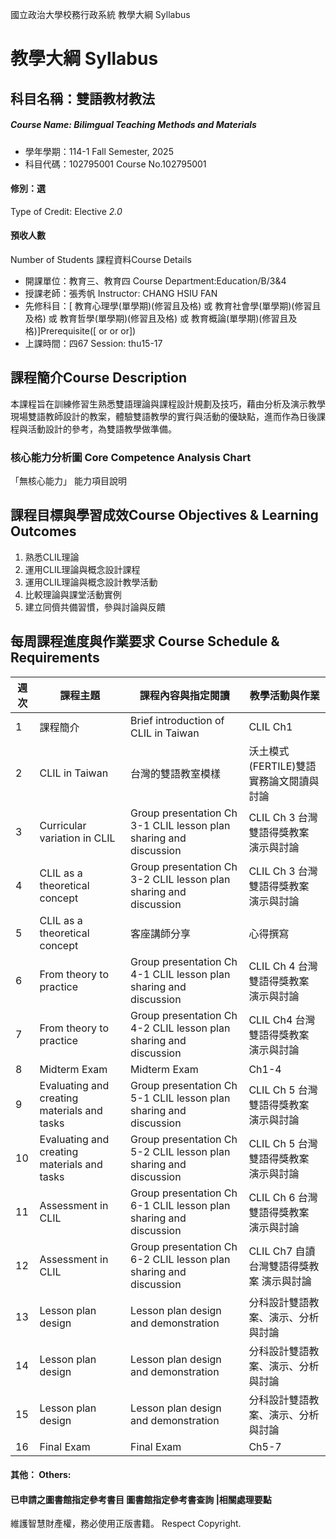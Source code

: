 國立政治大學校務行政系統 教學大綱 Syllabus
# 教學大綱 Syllabus
##  科目名稱：雙語教材教法
#####  Course Name: Bilimgual Teaching Methods and Materials
  * 學年學期：114-1 Fall Semester, 2025 
  * 科目代碼：102795001 Course No.102795001
#### 修別：選
Type of Credit: Elective 
_2.0_
#### 預收人數
Number of Students
課程資料Course Details
  * 開課單位：教育三、教育四 Course Department:Education/B/3&4 
  * 授課老師：張秀帆 Instructor: CHANG HSIU FAN 
  * 先修科目：[ 教育心理學(單學期)(修習且及格) 或 教育社會學(單學期)(修習且及格) 或 教育哲學(單學期)(修習且及格) 或 教育概論(單學期)(修習且及格)]Prerequisite([ or or or])
  * 上課時間：四67 Session: thu15-17
##  課程簡介Course Description
本課程旨在訓練修習生熟悉雙語理論與課程設計規劃及技巧，藉由分析及演示教學現場雙語教師設計的教案，體驗雙語教學的實行與活動的優缺點，進而作為日後課程與活動設計的參考，為雙語教學做準備。
###  核心能力分析圖 Core Competence Analysis Chart
「無核心能力」 
能力項目說明
##  課程目標與學習成效Course Objectives & Learning Outcomes 
1. 熟悉CLIL理論
2. 運用CLIL理論與概念設計課程
3. 運用CLIL理論與概念設計教學活動
4. 比較理論與課堂活動實例
5. 建立同儕共備習慣，參與討論與反饋
##  每周課程進度與作業要求 Course Schedule & Requirements
週次 |  課程主題 |  課程內容與指定閱讀 |  教學活動與作業  
---|---|---|---  
1 |  課程簡介 |  Brief introduction of CLIL in Taiwan |  CLIL Ch1  
2 |  CLIL in Taiwan |  台灣的雙語教室模樣 |  沃土模式(FERTILE)雙語實務論文閱讀與討論  
3 |  Curricular variation in CLIL |  Group presentation Ch 3-1 CLIL lesson plan sharing and discussion |  CLIL Ch 3 台灣雙語得獎教案 演示與討論  
4 |  CLIL as a theoretical concept |  Group presentation Ch 3-2 CLIL lesson plan sharing and discussion |  CLIL Ch 3 台灣雙語得獎教案 演示與討論  
5 |  CLIL as a theoretical concept |  客座講師分享 |  心得撰寫  
6 |  From theory to practice |  Group presentation Ch 4-1 CLIL lesson plan sharing and discussion |  CLIL Ch 4 台灣雙語得獎教案 演示與討論  
7 |  From theory to practice |  Group presentation Ch 4-2 CLIL lesson plan sharing and discussion |  CLIL Ch4 台灣雙語得獎教案 演示與討論  
8 |  Midterm Exam |  Midterm Exam |  Ch1-4  
9 |  Evaluating and creating materials and tasks |  Group presentation Ch 5-1 CLIL lesson plan sharing and discussion |  CLIL Ch 5 台灣雙語得獎教案 演示與討論  
10 |  Evaluating and creating materials and tasks |  Group presentation Ch 5-2 CLIL lesson plan sharing and discussion |  CLIL Ch 5 台灣雙語得獎教案 演示與討論  
11 |  Assessment in CLIL |  Group presentation Ch 6-1 CLIL lesson plan sharing and discussion |  CLIL Ch 6 台灣雙語得獎教案 演示與討論  
12 |  Assessment in CLIL |  Group presentation Ch 6-2 CLIL lesson plan sharing and discussion |  CLIL Ch7 自讀 台灣雙語得獎教案 演示與討論  
13 |  Lesson plan design |  Lesson plan design and demonstration |  分科設計雙語教案、演示、分析與討論  
14 |  Lesson plan design |  Lesson plan design and demonstration |  分科設計雙語教案、演示、分析與討論  
15 |  Lesson plan design |  Lesson plan design and demonstration |  分科設計雙語教案、演示、分析與討論  
16 |  Final Exam |  Final Exam |  Ch5-7  
####  其他： Others:
####  已申請之圖書館指定參考書目  圖書館指定參考書查詢 |相關處理要點
維護智慧財產權，務必使用正版書籍。 Respect Copyright.